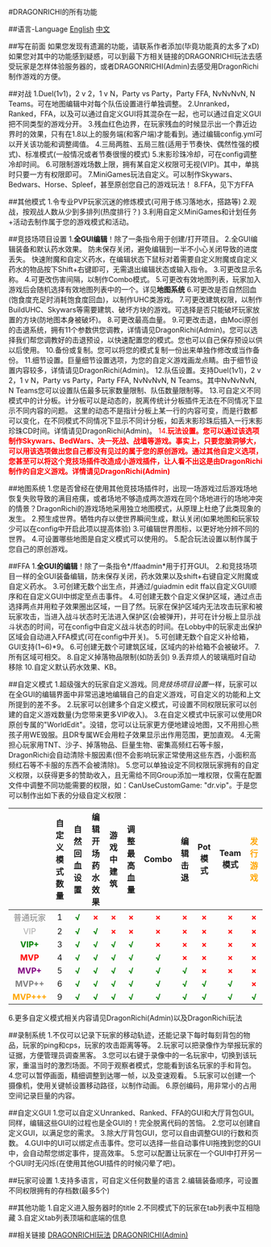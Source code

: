 #DRAGONRICHI的所有功能

##语言-Language
[English](richiall_en.md)
[中文](richiall_cn.md)

##写在前面
如果您发现有遗漏的功能，请联系作者添加(毕竟功能真的太多了xD)
如果您对其中的功能感到疑惑，可以到最下方相关链接的DRAGONRICHI玩法去感受玩家是怎样体验服务器的，或者DRAGONRICHI(Admin)去感受用DragonRichi制作游戏的方便。

##对战
1.Duel(1v1)，2 v 2，1 v N，Party vs Party，Party FFA, NvNvNvN, N Teams。可在地图编辑中对每个队伍设置进行单独调整。
2.Unranked，Ranked，FFA，以及可以通过自定义GUI将其混杂在一起，也可以通过自定义GUI把不同类型的游戏分开。
3.残血红色边界，在玩家残血的时候显示出一个靠近边界时的效果，只有在1.8以上的服务端(和客户端)才能看到。通过编辑config.yml可以开关该功能和调整阈值。
4.三局两胜、五局三胜(适用于节奏快、偶然性强的模式)、标准模式(一般情况或者节奏很慢的模式)
5.末影珍珠冷却，可在config调整冷却时间。
6.可限制游戏场数上限，拥有某自定义权限可无视(VIP)。其中，单挑时只要一方有权限即可。
7.MiniGames玩法自定义。可以制作Skywars、Bedwars、Horse、Spleef，甚至原创您自己的游戏玩法！
8.FFA，见下方FFA

##其他模式
1.令专业PVP玩家沉迷的修炼模式(可用于练习落地水，搭路等)
2.观战，按观战人数从少到多排列(热度排行？)
3.利用自定义MiniGames和计划任务+活动去制作属于您的游戏模式和活动。

##竞技场项目设置
1.**全GUI编辑**！除了一条指令用于创建/打开项目。
2.全GUI编辑装备和默认药水效果。
防未保存关闭，避免编辑到一半不小心关闭导致的进度丢失。
快速附魔和自定义药水，在编辑状态下鼠标对着需要自定义附魔或自定义药水的物品按下Shift+右键即可，无需退出编辑状态或输入指令。
3.可更改显示名称。
4.可更改伤害间隔，以制作Combo模式。
5.可更改有效地图列表，玩家加入游戏后会随机选择有效地图列表中的一个。详见**地图系统**
6.可更改是否自然回血(饱食度充足时消耗饱食度回血)，以制作UHC类游戏。
7.可更改建筑权限，以制作BuildUHC、Skywars等需要建筑、破坏方块的游戏。可选择是否只能破坏玩家放置的方块(防地图本身被破坏)。
8.可更改最高血量。
9.可更改击退，由Moci原创的击退系统，拥有11个参数供您调教，详情请见DragonRichi(Admin)。您可以选择我们帮您调教好的击退预设，以快速配置您的模式。您也可以自己保存预设以供以后使用。
10.备份或复制。您可以将您的模式复制一份出来单独作修改或当作备份。
11.细节设置。巨量细节设置选项，为您的自定义游戏画龙点睛。由于细节设置内容较多，详情请见DragonRichi(Admin)。
12.队伍设置。支持Duel(1v1)，2 v 2，1 v N，Party vs Party，Party FFA, NvNvNvN, N Teams。其中NvNvNvN, N Teams您可以设置队伍最多玩家数量限制、队伍数量限制等。
13.可自定义不同模式中的计分板。计分板可以是动态的，脱离传统计分板插件无法在不同情况下显示不同内容的问题。
这里的动态不是指计分板上某一行的内容可变，而是行数都可以变化，在不同模式不同情况下显示不同计分板，如丢末影珍珠后插入一行末影珍珠CD时间。详情请见DragonRichi(Admin)。
<font style="color: red">14.**玩法设置。您可以通过该选项制作Skywars、BedWars、决一死战、战墙等游戏。事实上，只要您脑洞够大，可以用该选项做出您自己都没有见过的属于您的原创游戏。通过其他自定义选项，您甚至可以将这个竞技场插件改造成小游戏插件，让人看不出这是由DragonRichi制作的自定义游戏。详情请见DragonRichi(Admin)**</font>

##地图系统
1.您是否曾经在使用其他竞技场插件时，出现一场游戏过后游戏场地恢复失败导致的满目疮痍，或者场地不够造成两次游戏在同个场地进行的场地冲突的情景？DragonRichi的游戏场地采用独立地图模式，从原理上杜绝了此类现象的发生。
2.预生成世界。牺牲内存以使世界瞬间生成，默认关闭(如果地图和玩家较少可以在config中开启此项以提高体验)
3.可编辑世界图标，以更好地分辨不同的世界。
4.可设置哪些地图是自定义模式可以使用的。
5.配合玩法设置以制作属于您自己的原创游戏。

##FFA
1.**全GUI的编辑**！除了一条指令*/ffaadmin*用于打开GUI。
2.和竞技场项目一样的全GUI装备编辑，防未保存关闭，药水效果以及shift+右键自定义附魔或自定义药水。
3.可创建无数个出生点，并通过/guiadmin edit ffa以自定义GUI顺序和在自定义GUI中绑定至点击事件。
4.可创建无数个自定义保护区域，通过点击选择两点并用粒子效果圈出区域，一目了然。玩家在保护区域内无法攻击玩家和被玩家攻击，当进入战斗状态时无法进入保护区(会被弹开)，并可在计分板上显示战斗状态的时间，可在config中自定义战斗状态的时间。在Lobby中的玩家走出保护区域会自动进入FFA模式(可在config中开关)。
5.可创建无数个自定义补给箱，GUI支持(1~6)*9。
6.可创建无数个可建筑区域，区域内的补给箱不会被破坏。
7.所有区域可相交。
8.自定义掉落物品限制(如防丢剑)
9.丢弃烦人的玻璃瓶时自动移除
10.自定义默认药水效果、KB。

##自定义模式
1.超级强大的玩家自定义游戏。同*竞技场项目设置*一样，玩家可以在全GUI的编辑界面中非常迅速地编辑自己的自定义游戏，可自定义的功能和上文所提到的差不多。
2.玩家可以创建多个自定义模式，可设置不同权限玩家可以创建的自定义游戏数量(为您带来更多VIP收入)。
3.在自定义模式中玩家可以使用DR原创专属的"WorldEdit"。没错，您可以让玩家更方便地建设地图，又不用担心熊孩子用WE毁服。且DR专属WE会用粒子效果显示出作用范围，更加直观。
4.无需担心玩家用TNT、沙子、掉落物品、巨量生物、密集高频红石等卡服，DragonRichi会自动清除卡服因素(但不会影响玩家正常使用这些东西，小面积高频红石等不卡服的东西不会被清除)。
5.您可以单独设定不同权限玩家拥有的自定义权限，以获得更多的赞助收入，且无需给不同Group添加一堆权限，仅需在配置文件中调整不同功能需要的权限，如：CanUseCustomGame: "dr.vip"。于是您可以制作出如下表的分级自定义权限：

| |自定义模式数量|自然回血设置|编辑开场药水效果|游戏中建筑|调整最高血量|Combo|编辑击退|Pot模式|Team模式|<font color=orange>发行游戏</font>|
|:-:|:-:|:-:|:-:|:-:|:-:|:-:|:-:|:-:|:-:|:-:|
|<font color=gray>普通玩家</font>|1|<font color=green>**√**</font>|<font color=red>**×**</font>|<font color=red>**×**</font>|<font color=red>**×**</font>|<font color=red>**×**</font>|<font color=red>**×**</font>|<font color=red>**×**</font>|<font color=red>**×**</font>|<font color=red>**×**</font>|
|<font color=#aaa>VIP</font>|2|<font color=green>**√**</font>|<font color=green>**√**</font>|<font color=red>**×**</font>|<font color=red>**×**</font>|<font color=red>**×**</font>|<font color=red>**×**</font>|<font color=red>**×**</font>|<font color=red>**×**</font>|<font color=red>**×**</font>|
|<font color=green>**VIP+**</font>|3|<font color=green>**√**</font>|<font color=green>**√**</font>|<font color=green>**√**</font>|<font color=green>**√**</font>|<font color=red>**×**</font>|<font color=red>**×**</font>|<font color=red>**×**</font>|<font color=red>**×**</font>|<font color=red>**×**</font>|
|<font color=red>**MVP**</font>|4|<font color=green>**√**</font>|<font color=green>**√**</font>|<font color=green>**√**</font>|<font color=green>**√**</font>|<font color=green>**√**</font>|<font color=red>**×**</font>|<font color=red>**×**</font>|<font color=red>**×**</font>|<font color=red>**×**</font>|
|<font color=purple>**MVP+**</font>|5|<font color=green>**√**</font>|<font color=green>**√**</font>|<font color=green>**√**</font>|<font color=green>**√**</font>|<font color=green>**√**</font>|<font color=green>**√**</font>|<font color=red>**×**</font>|<font color=red>**×**</font>|<font color=red>**×**</font>|
|<font color=gray>**MVP++**</font>|6|<font color=green>**√**</font>|<font color=green>**√**</font>|<font color=green>**√**</font>|<font color=green>**√**</font>|<font color=green>**√**</font>|<font color=green>**√**</font>|<font color=green>**√**</font>|<font color=green>**√**</font>|<font color=red>**×**</font>|
|<font color=orange>**MVP+++**</font>|9|<font color=green>**√**</font>|<font color=green>**√**</font>|<font color=green>**√**</font>|<font color=green>**√**</font>|<font color=green>**√**</font>|<font color=green>**√**</font>|<font color=green>**√**</font>|<font color=green>**√**</font>|<font color=green>**√**</font>|

6.更多自定义模式相关内容请见DragonRichi(Admin)以及DragonRichi玩法

##录制系统
1.不仅可以记录下玩家的移动轨迹，还能记录下每时每刻背包的物品，玩家的ping和cps，玩家的攻击距离等等。
2.玩家可以把录像作为举报玩家的证据，方便管理员调查黑客。
3.您可以右键于录像中的一名玩家中，切换到该玩家，重温当时的激烈场面。不同于观察者模式，您能看到该名玩家的手和背包。
4.您可以暂停画面，精细调整到达哪一帧，以及变速观看。
5.玩家可以创建一个摄像机，使用关键帧设置移动路径，以制作动画。
6.原创编码，用非常小的占用空间记录巨量的内容。

##自定义GUI
1.您可以自定义Unranked、Ranked、FFA的GUI和大厅背包GUI。同样，编辑这些GUI的过程也是全GUI的！完全脱离代码的苦恼。
2.您可以创建自定义GUI，以满足您的需求。
3.除大厅背包GUI，您可以自由调整GUI的行数和页数。
4.GUI中的UI可以绑定点击事件。您可以选择一些自动事件UI拖拽到您的GUI中，会自动帮您绑定事件，提高效率。
5.您可以配置让玩家在一个GUI中打开另一个GUI时无闪烁(在使用其他GUI插件的时候闪晕了吧)。

##玩家可设置
1.支持多语言，可自定义任何数量的语言
2.编辑装备顺序，可设置不同权限拥有的存档数(最多5个)

##其他功能
1.自定义进入服务器时的title
2.不同模式下的玩家在tab列表中互相隐藏
3.自定义tab列表顶端和底端的信息

##相关链接
[DRAGONRICHI玩法](richi.md)
[DRAGONRICHI(Admin)](richiadmin_cn.md)

<!-- 参考https://www.spigotmc.org/resources/strikepractice-%E2%80%93-1v1-2v2-pvp-bots-tournaments-parties-kit-editor-gui-best-of-rounds-and-more.46906/ -->